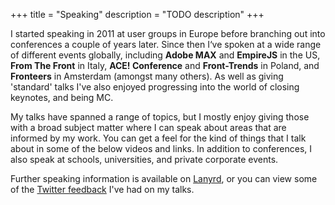 +++
title       = "Speaking"
description = "TODO description"
+++

I started speaking in 2011 at user groups in Europe before branching out into conferences a couple of years later. Since then I‘ve spoken at a wide range of different events globally, including **Adobe MAX** and **EmpireJS** in the US, **From The Front** in Italy, **ACE! Conference** and **Front-Trends** in Poland, and **Fronteers** in Amsterdam (amongst many others). As well as giving 'standard' talks I've also enjoyed progressing into the world of closing keynotes, and being MC.

My talks have spanned a range of topics, but I mostly enjoy giving those with a broad subject matter where I can speak about areas that are informed by my work. You can get a feel for the kind of things that I talk about in some of the below videos and links. In addition to conferences, I also speak at schools, universities, and private corporate events.

Further speaking information is available on [Lanyrd](http://lanyrd.com/profile/sjenkinson/), or you can view some of the [Twitter feedback](https://twitter.com/sjenkinson/timelines/578535730181496832) I've had on my talks.
